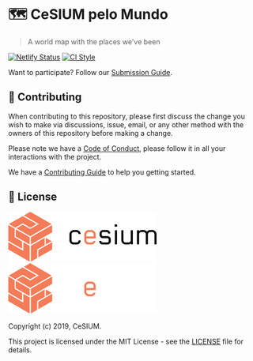 [contributing]: CONTRIBUTING.md
[code_of_conduct]: CODE_OF_CONDUCT.md
[license]: LICENSE.txt
[netlify-badge]: https://api.netlify.com/api/v1/badges/88366cb6-c159-4b8b-8efe-502f11059215/deploy-status
[netlify-status]: https://app.netlify.com/sites/cesium-pelo-mundo/deploys
[ci-style-status]: https://github.com/cesium/CeSIUMpeloMundo/actions/workflows/style.yml/badge.svg
[ci-style-workflow]: https://github.com/cesium/CeSIUMpeloMundo/actions/workflows/style.yml

# :world_map: CeSIUM pelo Mundo

> A world map with the places we've been

[![Netlify Status][netlify-badge]][netlify-status]
[![CI Style][ci-style-status]][ci-style-workflow]

Want to participate? Follow our [Submission Guide](HOWTO.md).

## 🤝 Contributing

When contributing to this repository, please first discuss the change you wish
to make via discussions, issue, email, or any other method with the owners of
this repository before making a change.

Please note we have a [Code of Conduct](CODE_OF_CONDUCT.md), please follow it
in all your interactions with the project.

We have a [Contributing Guide][contributing] to help you getting started.

## 📝 License

<img src=".github/brand/cesium-DARK.svg#gh-light-mode-only" width="300">
<img src=".github/brand/cesium-LIGHT.svg#gh-dark-mode-only" width="300">

Copyright (c) 2019, CeSIUM.

This project is licensed under the MIT License - see the [LICENSE][license]
file for details.
